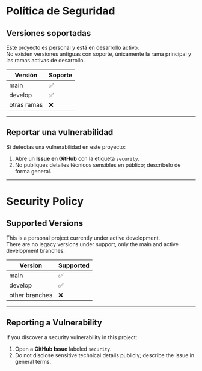 # Política de Seguridad

## Versiones soportadas

Este proyecto es personal y está en desarrollo activo.  
No existen versiones antiguas con soporte, únicamente la rama principal y las ramas activas de desarrollo.

| Versión    | Soporte             |
| ---------- | ------------------- |
| main       | ✅                  |
| develop    | ✅                  |
| otras ramas | ❌                 |

---

## Reportar una vulnerabilidad

Si detectas una vulnerabilidad en este proyecto:

1. Abre un **Issue en GitHub** con la etiqueta `security`.  
2. No publiques detalles técnicos sensibles en público; descríbelo de forma general.  

--------

# Security Policy

## Supported Versions

This is a personal project currently under active development.  
There are no legacy versions under support, only the main and active development branches.

| Version    | Supported          |
| ---------- | ------------------ |
| main       | ✅                 |
| develop    | ✅                 |
| other branches | ❌             |

---

## Reporting a Vulnerability

If you discover a security vulnerability in this project:

1. Open a **GitHub Issue** labeled `security`.  
2. Do not disclose sensitive technical details publicly; describe the issue in general terms.  
